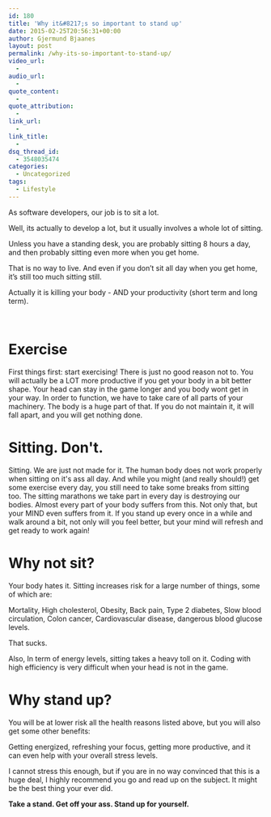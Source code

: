 ```yaml
---
id: 180
title: 'Why it&#8217;s so important to stand up'
date: 2015-02-25T20:56:31+00:00
author: Gjermund Bjaanes
layout: post
permalink: /why-its-so-important-to-stand-up/
video_url:
  - 
audio_url:
  - 
quote_content:
  - 
quote_attribution:
  - 
link_url:
  - 
link_title:
  - 
dsq_thread_id:
  - 3548035474
categories:
  - Uncategorized
tags:
  - Lifestyle
---
```

As software developers, our job is to sit a lot. 

Well, its actually to develop a lot, but it usually involves a whole lot of sitting. 

<!--more-->
Unless you have a standing desk, you are probably sitting 8 hours a day, and then probably sitting even more when you get home. 

That is no way to live. And even if you don’t sit all day when you get home, it’s still too much sitting still. 

Actually it is killing your body - AND your productivity (short term and long term).

&nbsp;

# Exercise

First things first: start exercising! There is just no good reason not to. You will actually be a LOT more productive if you get your body in a bit better shape. Your head can stay in the game longer and you body wont get in your way. In order to function, we have to take care of all parts of your machinery. The body is a huge part of that. If you do not maintain it, it will fall apart, and you will get nothing done.

# Sitting. Don't.

Sitting. We are just not made for it. The human body does not work properly when sitting on it's ass all day. And while you might (and really should!) get some exercise every day, you still need to take some breaks from sitting too. The sitting marathons we take part in every day is destroying our bodies. Almost every part of your body suffers from this. Not only that, but your MIND even suffers from it. If you stand up every once in a while and walk around a bit, not only will you feel better, but your mind will refresh and get ready to work again!

# Why not sit?

Your body hates it. Sitting increases risk for a large number of things, some of which are:
  
Mortality, High cholesterol, Obesity, Back pain, Type 2 diabetes, Slow blood circulation, Colon cancer, Cardiovascular disease, dangerous blood glucose levels.

That sucks.

Also, In term of energy levels, sitting takes a heavy toll on it. Coding with high efficiency is very difficult when your head is not in the game.

# Why stand up?

You will be at lower risk all the health reasons listed above, but you will also get some other benefits:
  
Getting energized, refreshing your focus, getting more productive, and it can even help with your overall stress levels.

I cannot stress this enough, but if you are in no way convinced that this is a huge deal, I highly recommend you go and read up on the subject. It might be the best thing your ever did.

**Take a stand. Get off your ass. Stand up for yourself.**